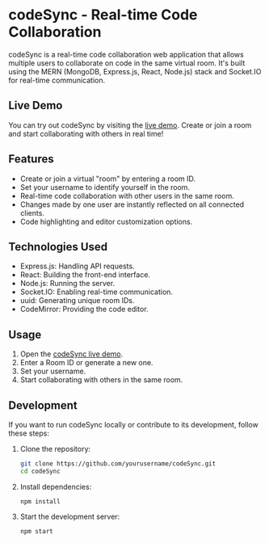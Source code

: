 # codeSync - Real-time Code Collaboration

codeSync is a real-time code collaboration web application that allows multiple users to collaborate on code in the same virtual room. It's built using the MERN (MongoDB, Express.js, React, Node.js) stack and Socket.IO for real-time communication.

## Live Demo

You can try out codeSync by visiting the [live demo](https://codes-sync.vercel.app). Create or join a room and start collaborating with others in real time!
 
## Features

- Create or join a virtual "room" by entering a room ID.
- Set your username to identify yourself in the room.
- Real-time code collaboration with other users in the same room.
- Changes made by one user are instantly reflected on all connected clients.
- Code highlighting and editor customization options.

## Technologies Used

- Express.js: Handling API requests.
- React: Building the front-end interface.
- Node.js: Running the server.
- Socket.IO: Enabling real-time communication.
- uuid: Generating unique room IDs.
- CodeMirror: Providing the code editor.

## Usage

1. Open the [codeSync live demo](https://codes-sync-vercel.app).
2. Enter a Room ID or generate a new one.
3. Set your username.
4. Start collaborating with others in the same room.

## Development

If you want to run codeSync locally or contribute to its development, follow these steps:

1. Clone the repository:

   ```bash
   git clone https://github.com/yourusername/codeSync.git
   cd codeSync
   ```
2. Install dependencies:
   ```
   npm install
   ```
3. Start the development server:
   ```
   npm start
   ```
